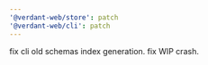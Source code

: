 ```yaml
---
'@verdant-web/store': patch
'@verdant-web/cli': patch
---
```


fix cli old schemas index generation. fix WIP crash.
